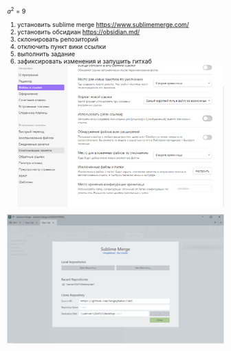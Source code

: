 $a^2=9$
1) установить sublime merge  https://www.sublimemerge.com/
2) установить обсидиан https://obsidian.md/
3) склонировать репозиторий 
4) отключить пункт вики ссылки
5) выполнить задание 
6) зафиксировать изменения и запушить гитхаб
![](Pasted%20image%2020240404120119.png)

![](Pasted%20image%2020240404120006.png)